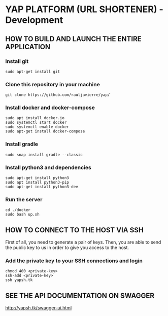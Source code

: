 # YAP PLATFORM (URL SHORTENER) - Development



## HOW TO BUILD AND LAUNCH THE ENTIRE APPLICATION


### Install git
```
sudo apt-get install git
```

### Clone this repository in your machine
```
git clone https://github.com/rauljavierre/yap/
```

### Install docker and docker-compose
```
sudo apt install docker.io
sudo systemctl start docker
sudo systemctl enable docker
sudo apt-get install docker-compose
```

### Install gradle
```
sudo snap install gradle --classic
```

### Install python3 and dependencies
```
sudo apt-get install python3
sudo apt install python3-pip
sudo apt-get install python3-dev
```

### Run the server
```
cd ./docker
sudo bash up.sh
```



## HOW TO CONNECT TO THE HOST VIA SSH

First of all, you need to generate a pair of keys. Then, you are able to send the public key to us in order to give you access to the host.

### Add the private key to your SSH connections and login
```
chmod 400 <private-key>
ssh-add <private-key>
ssh yapsh.tk
```



## SEE THE API DOCUMENTATION ON SWAGGER
http://yapsh.tk/swagger-ui.html
